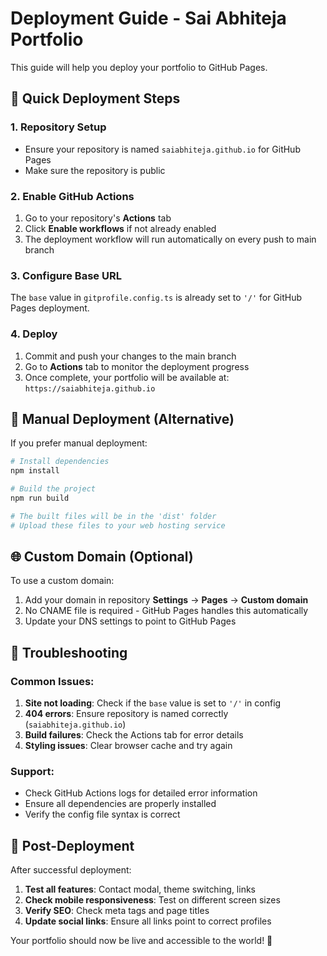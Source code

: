 # Deployment Guide - Sai Abhiteja Portfolio

This guide will help you deploy your portfolio to GitHub Pages.

## 🚀 Quick Deployment Steps

### 1. Repository Setup
- Ensure your repository is named `saiabhiteja.github.io` for GitHub Pages
- Make sure the repository is public

### 2. Enable GitHub Actions
1. Go to your repository's **Actions** tab
2. Click **Enable workflows** if not already enabled
3. The deployment workflow will run automatically on every push to main branch

### 3. Configure Base URL
The `base` value in `gitprofile.config.ts` is already set to `'/'` for GitHub Pages deployment.

### 4. Deploy
1. Commit and push your changes to the main branch
2. Go to **Actions** tab to monitor the deployment progress
3. Once complete, your portfolio will be available at: `https://saiabhiteja.github.io`

## 🔧 Manual Deployment (Alternative)

If you prefer manual deployment:

```bash
# Install dependencies
npm install

# Build the project
npm run build

# The built files will be in the 'dist' folder
# Upload these files to your web hosting service
```

## 🌐 Custom Domain (Optional)

To use a custom domain:

1. Add your domain in repository **Settings** → **Pages** → **Custom domain**
2. No CNAME file is required - GitHub Pages handles this automatically
3. Update your DNS settings to point to GitHub Pages

## 📝 Troubleshooting

### Common Issues:

1. **Site not loading**: Check if the `base` value is set to `'/'` in config
2. **404 errors**: Ensure repository is named correctly (`saiabhiteja.github.io`)
3. **Build failures**: Check the Actions tab for error details
4. **Styling issues**: Clear browser cache and try again

### Support:
- Check GitHub Actions logs for detailed error information
- Ensure all dependencies are properly installed
- Verify the config file syntax is correct

## 🎯 Post-Deployment

After successful deployment:

1. **Test all features**: Contact modal, theme switching, links
2. **Check mobile responsiveness**: Test on different screen sizes
3. **Verify SEO**: Check meta tags and page titles
4. **Update social links**: Ensure all links point to correct profiles

Your portfolio should now be live and accessible to the world! 🎉 